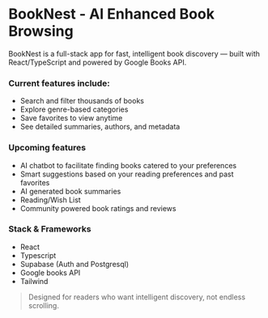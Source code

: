 # BookNest - AI Enhanced Book Browsing

BookNest is a full-stack app for fast, intelligent book discovery — built with React/TypeScript and powered by Google Books API.

### Current features include:

-   Search and filter thousands of books
-   Explore genre-based categories
-   Save favorites to view anytime
-   See detailed summaries, authors, and metadata

### Upcoming features

-   AI chatbot to facilitate finding books catered to your preferences
-   Smart suggestions based on your reading preferences and past favorites
-   AI generated book summaries
-   Reading/Wish List
-   Community powered book ratings and reviews

### Stack & Frameworks

-   React
-   Typescript
-   Supabase (Auth and Postgresql)
-   Google books API
-   Tailwind

> Designed for readers who want intelligent discovery, not endless scrolling.
